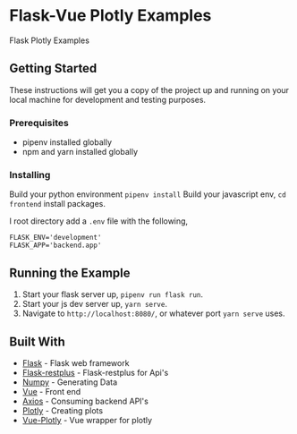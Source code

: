 # Flask-Vue Plotly Examples

Flask Plotly Examples

## Getting Started

These instructions will get you a copy of the project up and running on your local machine for development and testing purposes.

### Prerequisites

- pipenv installed globally
- npm and yarn installed globally

### Installing

Build your python environment `pipenv install`
Build your javascript env, `cd frontend` install packages.

I root directory add a `.env` file with the following,

```
FLASK_ENV='development'
FLASK_APP='backend.app'
```

## Running the Example

1. Start your flask server up, `pipenv run flask run`.
2. Start your js dev server up, `yarn serve`.
3. Navigate to `http://localhost:8080/`, or whatever port `yarn serve` uses.

## Built With

* [Flask](http://flask.pocoo.org/) - Flask web framework
* [Flask-restplus](https://flask-restplus.readthedocs.io/en/stable/) - Flask-restplus for Api's
* [Numpy](http://www.numpy.org/) - Generating Data
* [Vue](https://vuejs.org/) - Front end
* [Axios](https://github.com/axios/axios) - Consuming backend API's
* [Plotly](https://plot.ly/javascript/) - Creating plots
* [Vue-Plotly](https://github.com/statnett/vue-plotly) - Vue wrapper for plotly
